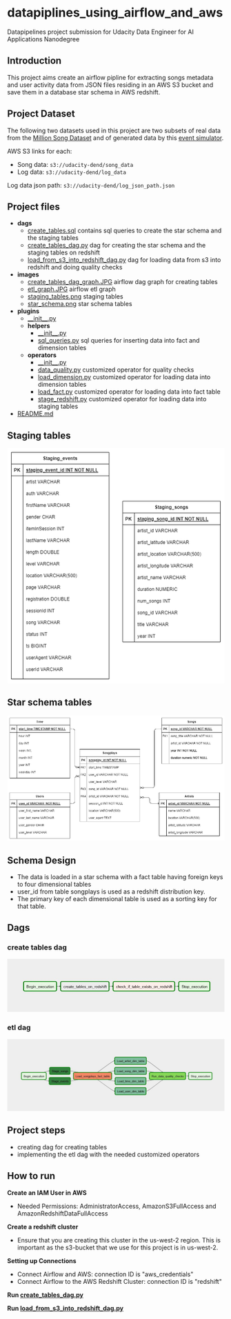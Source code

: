 # datapiplines_using_airflow_and_aws
Datapipelines project submission for Udacity Data Engineer for AI Applications Nanodegree

## Introduction
This project aims create an airflow pipline for extracting songs metadata and user activity data from JSON  files residing in an AWS S3 bucket and save them in a database star schema in AWS redshift. 

## Project Dataset
The following two datasets used in this project are two subsets of real data from the [Million Song Dataset](http://millionsongdataset.com/) and of generated data by this [event simulator](https://github.com/Interana/eventsim).

AWS S3 links for each:
-   Song data: `s3://udacity-dend/song_data`
-   Log data: `s3://udacity-dend/log_data`

Log data json path: `s3://udacity-dend/log_json_path.json`

## Project files
   - __dags__
     - [create\_tables.sql](dags/create_tables.sql) contains sql queries to create the star schema and the staging tables 
     - [create\_tables\_dag.py](dags/create_tables_dag.py) dag for creating the star schema and the staging tables on redshift
     - [load\_from\_s3\_into\_redshift\_dag.py](dags/load_from_s3_into_redshift_dag.py) dag for loading data from s3 into redshift and doing quality checks
   - __images__
     - [create\_tables\_dag\_graph.JPG](images/create_tables_dag_graph.JPG) airflow dag graph for creating tables
     - [etl\_graph.JPG](images/etl_graph.JPG) airflow etl graph
     - [staging\_tables.png](images/staging_tables.png) staging tables
     - [star\_schema.png](images/star_schema.png) star schema tables
   - __plugins__
     - [\_\_init\_\_.py](plugins/__init__.py)
     - __helpers__
       - [\_\_init\_\_.py](plugins/helpers/__init__.py)
       - [sql\_queries.py](plugins/helpers/sql_queries.py) sql queries for inserting data into fact and dimension tables
     - __operators__
       - [\_\_init\_\_.py](plugins/operators/__init__.py)
       - [data\_quality.py](plugins/operators/data_quality.py) customized operator for quality checks
       - [load\_dimension.py](plugins/operators/load_dimension.py) customized operator for loading data into dimension tables
       - [load\_fact.py](plugins/operators/load_fact.py) customized operator for loading data into fact table
       - [stage\_redshift.py](plugins/operators/stage_redshift.py) customized operator for loading data into staging tables
   - [README.md](README.md)

## Staging tables

![enter image description here](https://github.com/BaZom/Data-warehouse-with-AWS-S3-and-Redshift/blob/4361dc1f49353701d142e70bcecdf2d2b8fe0633/staging_tables.png)

## Star schema tables
![enter image description here](https://github.com/BaZom/Data-warehouse-with-AWS-S3-and-Redshift/blob/848476c6f991f098374eba1e0247dcb8d3350468/star_schema.png)

## Schema Design
- The data is loaded in a star schema with a fact table having foreign keys to four dimensional tables
- user_id from table songplays is used as a redshift distribution key.
- The primary key of each dimensional table is used as a sorting key for that table.
## Dags
### create tables dag
![create tables dag](https://github.com/BaZom/datapiplines_using_airflow_and_aws/blob/main/images/create_tables_dag_graph.JPG)

### etl dag
![etl dag](https://github.com/BaZom/datapiplines_using_airflow_and_aws/blob/main/images/etl_graph.JPG)

## Project steps
-  creating dag for creating tables
- implementing the etl dag with the needed customized operators
## How to run
__Create an IAM User in AWS__
   - Needed Permissions: AdministratorAccess, AmazonS3FullAccess and AmazonRedshiftDataFullAccess 
   
__Create a redshift cluster__
   - Ensure that you are creating this cluster in the us-west-2 region. This is important as the s3-bucket that we use for this project is in us-west-2.

__Setting up Connections__
   - Connect Airflow and AWS: connection ID is "aws_credentials"
   - Connect Airflow to the AWS Redshift Cluster: connection ID is "redshift"

__Run [create\_tables\_dag.py](dags/create_tables_dag.py)__

__Run [load\_from\_s3\_into\_redshift\_dag.py](dags/load_from_s3_into_redshift_dag.py)__
